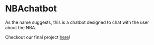 # NBAchatbot

As the name suggests, this is a chatbot designed to chat with the user about the NBA.

Checkout our final project [here](Final%20Project)!
